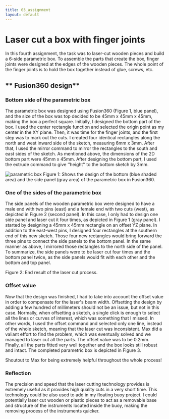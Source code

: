```yaml
---
title: 03_assignment
layout: default
---
```


# **Laser cut a box with finger joints**

In this fourth assignment, the task was to laser-cut wooden pieces and build a 6-side parametric box. To assemble the parts that create the box, finger joints were designed at the edges of the wooden pieces. The whole point of the finger joints is to hold the box together instead of glue, screws, etc. 


## ** Fusion360 design** 

### **Bottom side of the parametric box**

The parametric box was designed using Fusion360 (Figure 1, blue panel), and the size of the box was top decided to be 45mm x 45mm x 45mm, making the box a perfect square. Initially, I designed the bottom part of the box. I used the center rectangle function and selected the origin point as my center in the XY plane. Then, it was time for the finger joints, and the first step was to mark out the cuts. I created four identical  rectangles along the north and west inward side of the sketch, measuring 6mm x 3mm. After that, I used the mirror command to mirror the rectangles to the south and east sides of the sketch. As mentioned above, the dimensions of the 2D bottom part were 45mm x 45mm. After designing the bottom part, I used the extrude command to give ‘’height’’ to the bottom sketch by 3mm.

![parametric box ](https://github.com/vtryfos/vtryfos.github.io/assets/143755086/555c3046-786c-4f29-960c-1b27ed906574)
Figure 1: Shows the design of the bottom (blue shaded area) and the side panel (gray area) of the parametric box in Fusion360.


### **One of the sides of the parametric box**

The side panels of the wooden parametric box were designed to have a male end with two pins (east) and a female end with two cuts (west), as depicted in Figure 2 (second panel). In this case, I only had to design one side panel and laser cut it four times, as depicted in Figure 1 (gray panel). I started by designing a 45mm x 45mm rectangle on an offset YZ plane. In addition to the east-west pins, I designed four rectangles at the southern end of this new sketch. Those four new rectangles would bring forward the three pins to connect the side panels to the bottom panel. In the same manner as above, I mirrored those rectangles to the north side of the panel. To summarize, the side panels were to be laser cut four times and the bottom panel twice, as the side panels would fit with each other and the bottom and top panel.


Figure 2: End result of the laser cut process.

### **Offset value**


Now that the design was finished, I had to take into account the offset value in order to compensate for the laser's beam width. Offsetting the design by adding a few hundred of millimeters should not be an issue, but not in this case. Normally, when offsetting a sketch, a single click is enough to select all the lines or curves of interest, which was something that I missed. In other words, I used the offset command and selected only one line, instead of the whole sketch, meaning that the laser cut was inconsistent. Max did a valiant effort to find the problem, which was eventually solved and we managed to laser cut all the parts. The offset value was to be 0.2mm. Finally, all the parts fitted very well together and the box looks still robust and intact. The completed parametric box is depicted in Figure 3.


Shoutout to Max for being extremely helpful throughout the whole process!

### **Reflection**

The precision and speed that the laser cutting technology provides is extremely useful as it provides high quality cuts in a very short time. This technology could be also used to add in my floating buoy project. I could potentially laser cut wooden or plastic pieces to act as a removable base and structure of the instruments located inside the buoy, making the removing process of the instruments quicker.
